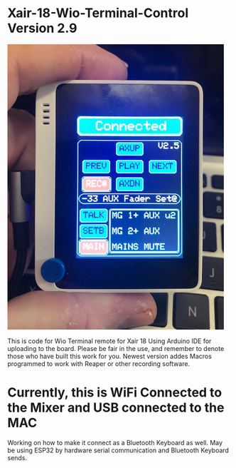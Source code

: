 # Xair-18-Wio-Terminal-Control Version 2.9
![Image of Yaktocat](https://github.com/thecharacterg/Xair-18-Wio-Terminal-Control/blob/main/IMG_3219.jpg)

This is code for Wio Terminal remote for Xair 18
Using Arduino IDE for uploading to the board.
Please be fair in the use, and remember to denote those who have built this work for you.
Newest version addes Macros programmed to work with Reaper or other recording software.
# Currently, this is WiFi Connected to the Mixer and USB connected to the MAC
Working on how to make it connect as a Bluetooth Keyboard as well. May be using ESP32 by hardware serial communication and Bluetooth Keyboard sends.
